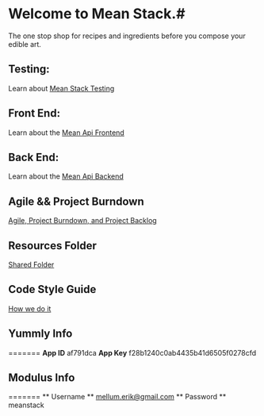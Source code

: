 # Welcome to Mean Stack.#
The one stop shop for recipes and ingredients before you compose your edible art.

## Testing: ##
Learn about [Mean Stack Testing](/public/tests/TESTING.md)

## Front End: ##
Learn about the [Mean Api Frontend](/views/FRONTEND.md)

## Back End: ##
Learn about the [Mean Api Backend](/routes/BACKEND.md)

## Agile && Project Burndown ##
[Agile, Project Burndown, and Project Backlog](https://docs.google.com/spreadsheets/d/1fGz_Mv4agoZqwwTtA9hTWiWl0J_n18VJeFWGC0djW-Q/edit)

## Resources Folder ##
[Shared Folder](https://drive.google.com/folderview?id=0B4SIxe1-sxvsS1ZXdURFa3FPWTQ&usp=sharing)

## Code Style Guide ##
[How we do it](STYLE.md)

## Yummly Info ##
=======
**App ID**
af791dca
**App Key**
f28b1240c0ab4435b41d6505f0278cfd

## Modulus Info ##
=======
** Username **
mellum.erik@gmail.com
** Password ** 
meanstack

